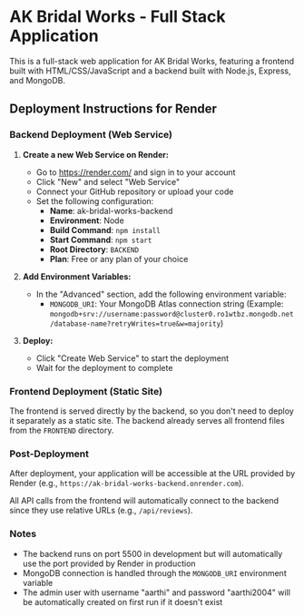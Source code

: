 # AK Bridal Works - Full Stack Application

This is a full-stack web application for AK Bridal Works, featuring a frontend built with HTML/CSS/JavaScript and a backend built with Node.js, Express, and MongoDB.

## Deployment Instructions for Render

### Backend Deployment (Web Service)

1. **Create a new Web Service on Render:**
   - Go to https://render.com/ and sign in to your account
   - Click "New" and select "Web Service"
   - Connect your GitHub repository or upload your code
   - Set the following configuration:
     - **Name**: ak-bridal-works-backend
     - **Environment**: Node
     - **Build Command**: `npm install`
     - **Start Command**: `npm start`
     - **Root Directory**: `BACKEND`
     - **Plan**: Free or any plan of your choice

2. **Add Environment Variables:**
   - In the "Advanced" section, add the following environment variable:
     - `MONGODB_URI`: Your MongoDB Atlas connection string
       (Example: `mongodb+srv://username:password@cluster0.ro1wtbz.mongodb.net/database-name?retryWrites=true&w=majority`)

3. **Deploy:**
   - Click "Create Web Service" to start the deployment
   - Wait for the deployment to complete

### Frontend Deployment (Static Site)

The frontend is served directly by the backend, so you don't need to deploy it separately as a static site. The backend already serves all frontend files from the `FRONTEND` directory.

### Post-Deployment

After deployment, your application will be accessible at the URL provided by Render (e.g., `https://ak-bridal-works-backend.onrender.com`).

All API calls from the frontend will automatically connect to the backend since they use relative URLs (e.g., `/api/reviews`).

### Notes

- The backend runs on port 5500 in development but will automatically use the port provided by Render in production
- MongoDB connection is handled through the `MONGODB_URI` environment variable
- The admin user with username "aarthi" and password "aarthi2004" will be automatically created on first run if it doesn't exist
